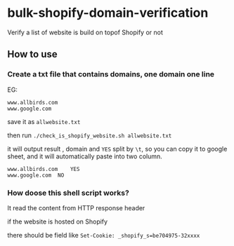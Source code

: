 # bulk-shopify-domain-verification
Verify a list of website is build on topof Shopify or not


## How to use

### Create a txt file that contains domains, one domain one line
EG:
```
www.allbirds.com
www.google.com
```

save it as `allwebsite.txt`

then run `./check_is_shopify_website.sh allwebsite.txt`

it will output result , domain and `YES` split by `\t`, so you can copy it to google sheet, and it will automatically paste into two column.
```
www.allbirds.com	YES
www.google.com	NO
```

### How doose this shell script works?

It read the content from HTTP response header

if the website is hosted on Shopify

there should be field like `Set-Cookie: _shopify_s=be704975-32xxxx`
